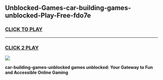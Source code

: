 
## Unblocked-Games-car-building-games-unblocked-Play-Free-fdo7e
<h3>
<a href="https://premium76.site?title=car-building-games-unblocked&ref=18A1">CLICK TO PLAY</a></h3>
<hr>

<h3>
<a href="https://premium76.site?title=car-building-games-unblocked&ref=18A1">CLICK 2 PLAY</a>
  
</h3>

<a href="https://premium76.site?title=car-building-games-unblocked&ref=18A1"><img src="https://clearcache.store/games.png"></a>


**car-building-games-unblocked games unblocked: Your Gateway to Fun and Accessible Online Gaming**
